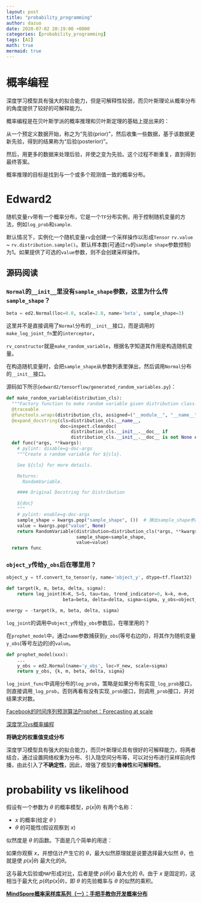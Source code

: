 ```yaml
---
layout: post
title: "probability_programming"
author: dazuo
date: 2020-07-02 20:19:00 +0800
categories: [probability_programming]
tags: [AI]
math: true
mermaid: true
---
```




# 概率编程

深度学习模型具有强大的拟合能力，但是可解释性较弱，而贝叶斯理论从概率分布的角度提供了较好的可解释能力。

概率编程是在贝叶斯学派的概率推理和贝叶斯定理的基础上提出来的：

从一个预定义数据开始，称之为“先验(prior)”，然后收集一些数据，基于该数据更新先验，得到的结果称为“后验(posterior)”。

然后，用更多的数据来处理后验，并使之变为先验。这个过程不断重复，直到得到最终答案。



概率推理的目标是找到与一个或多个观测值一致的概率分布。





# Edward2

随机变量`rv`带有一个概率分布，它是一个`TF`分布实例，用于控制随机变量的方法，例如`log_prob`和`sample`.

默认情况下，实例化一个随机变量`rv`会创建一个采样操作以形成`Tensor` `rv.value` ~ `rv.distribution.sample()`。默认样本数(可通过`rv`的`sample shape`参数控制)为1。如果提供了可选的`value`参数，则不会创建采样操作。



## 源码阅读

### `Normal`的`__init__`里没有`sample_shape`参数，这里为什么传`sample_shape`？

```python
beta = ed2.Normal(loc=0.0, scale=2.0, name='beta', sample_shape=3)
```

这里并不是直接调用了`Normal`分布的`__init__`接口，而是调用的`make_log_joint_fn`里的`interceptor`，

`rv_constructor`就是`make_random_variable`，根据名字知道其作用是构造随机变量。

在构造随机变量时，会把`sample_shape`从参数列表里弹出，然后调用`Normal`分布的`__init__`接口。

源码如下所示(`edward2/tensorflow/generated_random_variables.py`)：

```python
def make_random_variable(distribution_cls):
  """Factory function to make random variable given distribution class."""
  @traceable
  @functools.wraps(distribution_cls, assigned=("__module__", "__name__"))
  @expand_docstring(cls=distribution_cls.__name__,
                    doc=inspect.cleandoc(
                        distribution_cls.__init__.__doc__ if
                        distribution_cls.__init__.__doc__ is not None else ""))
  def func(*args, **kwargs):
    # pylint: disable=g-doc-args
    """Create a random variable for ${cls}.

    See ${cls} for more details.

    Returns:
      RandomVariable.

    #### Original Docstring for Distribution

    ${doc}
    """
    # pylint: enable=g-doc-args
    sample_shape = kwargs.pop("sample_shape", ())  # 弹出sample_shape参数
    value = kwargs.pop("value", None)
    return RandomVariable(distribution=distribution_cls(*args, **kwargs),
                          sample_shape=sample_shape,
                          value=value)
  return func
```



###  `object_y`传给`y_obs`后在哪里用？

```python
object_y = tf.convert_to_tensor(y, name='object_y', dtype=tf.float32)

def target(k, m, beta, delta, sigma):
    return log_joint(K=K, S=S, tau=tau, trend_indicator=0, k=k, m=m,
                     beta=beta, delta=delta, sigma=sigma, y_obs=object_y)

energy = -target(k, m, beta, delta, sigma)
```

`log_joint`的调用中`object_y`传给`y_obs`参数后，在哪里用的？

在`prophet_model`中，通过`name`参数捕获到`y_obs`(等号右边的)，将其作为随机变量`y_obs`(等号左边的)的`value`。

```python
def prophet_model(xxx):
    ...
    y_obs = ed2.Normal(name='y_obs', loc=Y_new, scale=sigma)
    return y_obs, {k, m, beta, delta, sigma}
```





`log_joint_func`中调用分布的`log_prob`，策略是如果分布有实现`_log_prob`接口，则直接调用`_log_prob`，否则再看有没有实现`_prob`接口，则调用`_prob`接口，并对结果求对数。



[Facebook的时间序列预测算法Prophet：Forecasting at scale](https://zhuanlan.zhihu.com/p/492992712)



[深度学习vs概率编程](https://zhuanlan.zhihu.com/p/234931176)

**将确定的权重值变成分布**

深度学习模型具有强大的拟合能力，而贝叶斯理论具有很好的可解释能力，将两者结合，通过设置网络权重为分布、引入隐空间分布等，可以对分布进行采样前向传播，由此引入了**不确定性**，因此，增强了模型的**鲁棒性**和**可解释性**。



# probability vs likelihood

假设有一个参数为 $\theta$ 的概率模型，$p(x|\theta)$ 有两个名称：

- $x$ 的概率(给定 $\theta$ )
- $\theta$ 的可能性(假设观察到 $x$)

似然度是 $\theta$ 的函数。下面是几个简单的用途：

如果你观察 $x$，并想估计产生它的 $\theta$，最大似然原理就是说要选择最大似然 $\theta$，也就是使 $p(x|\theta)$ 最大化的$\theta$。

这与最大后验或`MAP`形成对比，后者是使 $p(\theta | x)$ 最大化的 $\theta$。由于 $x$ 是固定的，这相当于最大化 $p(\theta) p(x | \theta)$，即 $\theta$ 的先验概率与 $\theta$ 的似然的乘积。



[**MindSpore概率采样库系列（一）：手把手教你开发概率分布**](https://mindspore.cn/news/newschildren?id=326)

